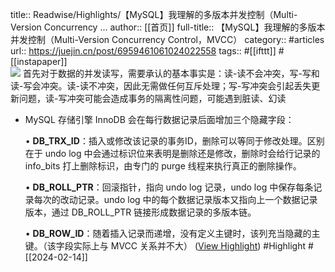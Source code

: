 title:: Readwise/Highlights/【MySQL】我理解的多版本并发控制（Multi-Version Concurrency ...
author:: [[首页]]
full-title:: 【MySQL】我理解的多版本并发控制（Multi-Version Concurrency Control，MVCC）
category:: #articles
url:: https://juejin.cn/post/6959461061024022558
tags:: #[[ifttt]] #[[instapaper]]  
![](https://lf3-cdn-tos.bytescm.com/obj/static/xitu_juejin_web//static/favicons/apple-touch-icon.png)
首先对于数据的并发读写，需要承认的基本事实是：读-读不会冲突，写-写和读-写会冲突。读-读不冲突，因此无需做任何互斥处理；写-写冲突会引起丢失更新问题，读-写冲突可能会造成事务的隔离性问题，可能遇到脏读、幻读
- MySQL 存储引擎 InnoDB 会在每行数据记录后面增加三个隐藏字段：
  
  •   **DB_TRX_ID**：插入或修改该记录的事务ID，删除可以等同于修改处理。区别在于 undo log 中会通过标识位来表明是删除还是修改，删除时会给行记录的 info_bits 打上删除标识，由专门的 purge 线程来执行真正的删除操作。
    
  •   **DB_ROLL_PTR**：回滚指针，指向 undo log 记录，undo log 中保存每条记录每次的改动记录。undo log 中的每个数据记录版本又指向上一个数据记录版本，通过 DB_ROLL_PTR 链接形成数据记录的多版本链。
    
  •   **DB_ROW_ID**：随着插入记录而递增，没有定义主键时，该列充当隐藏的主键。（该字段实际上与 MVCC 关系并不大） ([View Highlight](https://read.readwise.io/read/01hpkcspexrpm5vjtpy9d0vfe5)) #Highlight #[[2024-02-14]]